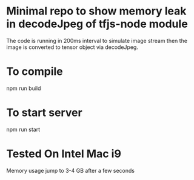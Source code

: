 # Minimal repo to show memory leak in decodeJpeg of tfjs-node module

The code is running in 200ms interval to simulate image stream then the image is converted to tensor object via decodeJpeg.

# To compile

npm run build

# To start server

npm run start

# Tested On Intel Mac i9

Memory usage jump to 3-4 GB after a few seconds
